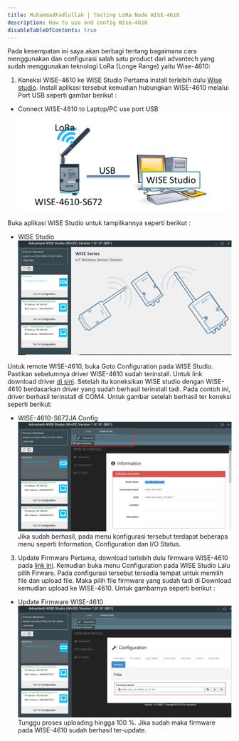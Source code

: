 ```yaml
---
title: MuhammadFadlullah | Testing LoRa Node WISE-4610
description: How to use and config Wise-4610
disableTableOfContents: true
---
```


Pada kesempatan ini saya akan berbagi tentang bagaimana cara menggunakan dan configurasi salah satu product dari advantech yang sudah menggunakan teknologi LoRa (Longe Range) yaitu Wise-4610:

1. Koneksi WISE-4610 ke WISE Studio
Pertama install terlebih dulu [Wise studio](https://support.advantech.com/support/DownloadSRDetail_New.aspx?SR_ID=1-1MJSJKX&Doc_Source=Download). Install aplikasi tersebut kemudian hubungkan WISE-4610 melalui Port USB seperti gambar berikut :
- Connect WISE-4610 to Laptop/PC use port USB
![Connect WISE-4610 to Laptop/PC use port USB](img/WISE4610-conect-USB.PNG)

Buka aplikasi WISE Studio untuk tampilkannya seperti berikut :
- WISE Studio
![WISE Studio](img/Wise-studio1.PNG)

Untuk remote WISE-4610, buka Goto Configuration pada WISE Studio. Pastikan sebelumnya driver WISE-4610 sudah terinstall. Untuk link download driver [di sini](https://support.advantech.com/support/SearchResult.aspx?keyword=WISE-4610&searchtabs=BIOS,Certificate,Datasheet,Documentation,Driver,Firmware,Manual,Online%20Training,Software%20Utility,Utility,FAQ,Installation,Software%20API,Software%20API%20Manual,3D%20Model,Quick%20Start%20Guide,Reference,eCatalog,Video,Webcast,Whitepaper,SDK,OS&select_tab=Driver). Setelah itu koneksikan WISE studio dengan WISE-4610 berdasarkan driver yang sudah berhasil terinstall tadi. Pada contoh ini, driver berhasil terinstall di COM4. Untuk gambar setelah berhasil ter koneksi seperti berikut:
- WISE-4610-S672JA Config
![WISE-4610-S672JA Config](img/WISE-4610-config.png)
Jika sudah berhasil, pada menu konfigurasi tersebut terdapat beberapa menu seperti Information, Configuration dan I/O Status.
3. Update Firmware
Pertama, download terlebih dulu firmware WISE-4610 pada [link ini](https://drive.google.com/file/d/1eT0UYkAYHetvl6DJImOTrFyaPnavDYC4/view?usp=sharing). Kemudian buka menu Configuration pada WISE Studio Lalu pilih Firware. Pada configurasi tersebut tersedia tempat untuk memilih file dan upload file. Maka pilih file firmware yang sudah tadi di Download kemudian upload ke WISE-4610. Untuk gambarnya seperti berikut :
- Update Firmware WISE-4610
![Update Firmware WISE-4610](img/update-firmware.png)
Tunggu proses uploading hingga 100 %. Jika sudah maka firmware pada WISE-4610 sudah berhasil ter-update.

